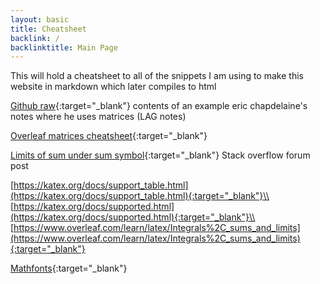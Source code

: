 ```yaml
---
layout: basic
title: Cheatsheet
backlink: /
backlinktitle: Main Page
---
```

This will hold a cheatsheet to all of the snippets I am using to make this
website in markdown which later compiles to html

[Github raw](https://raw.githubusercontent.com/eric-chapdelaine/eric-chapdelaine.github.io/main/notes/math2331.md){:target="_blank"} contents of an example 
eric chapdelaine's notes where he uses matrices (LAG notes)

[Overleaf matrices cheatsheet](https://www.overleaf.com/learn/latex/Matrices#Inline_matrices){:target="_blank"}

[Limits of sum under sum symbol](https://tex.stackexchange.com/questions/361037/position-the-limits-of-sum){:target="_blank"} Stack overflow forum post

[https://katex.org/docs/support_table.html](https://katex.org/docs/support_table.html){:target="_blank"}\\
[https://katex.org/docs/supported.html](https://katex.org/docs/supported.html){:target="_blank"}\\
[https://www.overleaf.com/learn/latex/Integrals%2C_sums_and_limits](https://www.overleaf.com/learn/latex/Integrals%2C_sums_and_limits){:target="_blank"}

[Mathfonts](https://www.overleaf.com/learn/latex/Mathematical_fonts){:target="_blank"}
